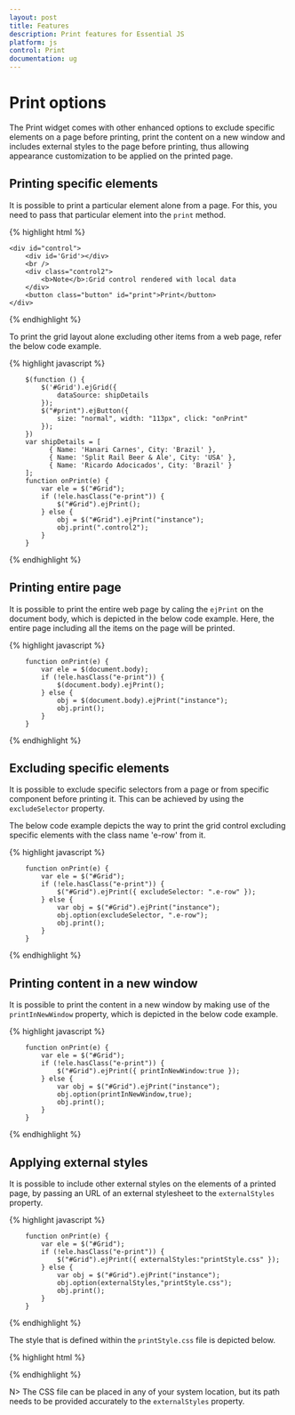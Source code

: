 ```yaml
---
layout: post
title: Features
description: Print features for Essential JS
platform: js
control: Print
documentation: ug
---
```


# Print options

The Print widget comes with other enhanced options to exclude specific elements on a page before printing, print the content on a new window and includes external styles to the page before printing, thus allowing appearance customization to be applied on the printed page.

## Printing specific elements

It is possible to print a particular element alone from a page. For this, you need to pass that particular element into the `print` method.

{% highlight html %}

    <div id="control">
        <div id='Grid'></div>
        <br />
        <div class="control2">
            <b>Note</b>:Grid control rendered with local data
        </div>
        <button class="button" id="print">Print</button>
    </div>
   

{% endhighlight %}

To print the grid layout alone excluding other items from a web page, refer the below code example.

{% highlight javascript %}

        $(function () {
            $('#Grid').ejGrid({
                dataSource: shipDetails
            });
            $("#print").ejButton({
                size: "normal", width: "113px", click: "onPrint"
            });
        })
        var shipDetails = [
              { Name: 'Hanari Carnes', City: 'Brazil' },
              { Name: 'Split Rail Beer & Ale', City: 'USA' },
              { Name: 'Ricardo Adocicados', City: 'Brazil' }
        ];
        function onPrint(e) {
            var ele = $("#Grid");
            if (!ele.hasClass("e-print")) {
                $("#Grid").ejPrint();
            } else {
                obj = $("#Grid").ejPrint("instance");
                obj.print(".control2");
            }
        }
        
{% endhighlight %}


## Printing entire page

It is possible to print the entire web page by caling the `ejPrint` on the document body, which is depicted in the below code example. Here, the entire page including all the items on the page will be printed.

{% highlight javascript %}

        function onPrint(e) {
            var ele = $(document.body);
            if (!ele.hasClass("e-print")) {
                $(document.body).ejPrint();
            } else {
                obj = $(document.body).ejPrint("instance");
                obj.print();
            }
        }
          

{% endhighlight %}


## Excluding specific elements

It is possible to exclude specific selectors from a page or from specific component before printing it. This can be achieved by using the `excludeSelector` property.

The below code example depicts the way to print the grid control excluding specific elements with the class name 'e-row' from it.

{% highlight javascript %}

        function onPrint(e) {
            var ele = $("#Grid");
            if (!ele.hasClass("e-print")) {
                $("#Grid").ejPrint({ excludeSelector: ".e-row" });
            } else {
                var obj = $("#Grid").ejPrint("instance");
                obj.option(excludeSelector, ".e-row");
                obj.print();
            }
        }
{% endhighlight %}


## Printing content in a new window

It is possible to print the content in a new window by making use of the `printInNewWindow` property, which is depicted in the below code example.

{% highlight javascript %}

        function onPrint(e) {
            var ele = $("#Grid");
            if (!ele.hasClass("e-print")) {
                $("#Grid").ejPrint({ printInNewWindow:true });
            } else {
                var obj = $("#Grid").ejPrint("instance");
                obj.option(printInNewWindow,true);
                obj.print();
            }
        }

{% endhighlight %}


## Applying external styles

It is possible to include other external styles on the elements of a printed page, by passing an URL of an external stylesheet to the `externalStyles` property.

{% highlight javascript %}

        function onPrint(e) {
            var ele = $("#Grid");
            if (!ele.hasClass("e-print")) {
                $("#Grid").ejPrint({ externalStyles:"printStyle.css" });
            } else {
                var obj = $("#Grid").ejPrint("instance");
                obj.option(externalStyles,"printStyle.css");
                obj.print();
            }
        }
    
{% endhighlight %}

The style that is defined within the `printStyle.css` file is depicted below.

{% highlight html %}

<style>

.e-grid .e-headercelldiv{
	font-size:20px !important;
}

</style>

{% endhighlight %}

N> The CSS file can be placed in any of your system location, but its path needs to be provided accurately to the `externalStyles` property.
